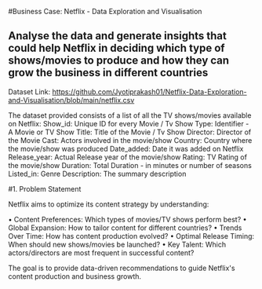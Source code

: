 #Business Case: Netflix - Data Exploration and Visualisation
## Analyse the data and generate insights that could help Netflix in deciding which type of shows/movies to produce and how they can grow the business in different countries

Dataset Link: https://github.com/Jyotiprakash01/Netflix-Data-Exploration-and-Visualisation/blob/main/netflix.csv


The dataset provided consists of a list of all the TV shows/movies available on Netflix:
Show_id: Unique ID for every Movie / Tv Show
Type: Identifier - A Movie or TV Show
Title: Title of the Movie / Tv Show
Director: Director of the Movie
Cast: Actors involved in the movie/show
Country: Country where the movie/show was produced
Date_added: Date it was added on Netflix
Release_year: Actual Release year of the movie/show
Rating: TV Rating of the movie/show
Duration: Total Duration - in minutes or number of seasons
Listed_in: Genre
Description: The summary description

#1. Problem Statement

Netflix aims to optimize its content strategy by understanding:

•	Content Preferences: Which types of movies/TV shows perform best?
•	Global Expansion: How to tailor content for different countries?
•	Trends Over Time: How has content production evolved?
•	Optimal Release Timing: When should new shows/movies be launched?
•	Key Talent: Which actors/directors are most frequent in successful content?

The goal is to provide data-driven recommendations to guide Netflix's content production and business growth.
